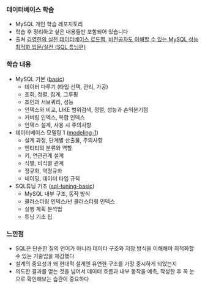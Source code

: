 ### 데이터베이스 학습
- MySQL 개인 학습 레포지토리
- 학습 후 정리하고 싶은 내용들만 포함되어 있습니다
- 출처 [김영한의 실전 데이터베이스 로드맵](https://www.inflearn.com/roadmaps/10479), [비전공자도 이해할 수 있는 MySQL 성능 최적화 입문/실전 (SQL 튜닝편)](https://www.inflearn.com/course/%EB%B9%84%EC%A0%84%EA%B3%B5%EC%9E%90-mysql-%EC%84%B1%EB%8A%A5%EC%B5%9C%EC%A0%95%ED%99%95-sql%ED%8A%9C%EB%8B%9D)

### 학습 내용
- MySQL 기본 ([basic](https://github.com/aammddkkzxc/database-practice/tree/main/basic))
  - 데이터 다루기 (타입 선택, 관리, 가공)
  - 조회, 정렬, 집계, 그루핑
  - 조인과 서브쿼리, 성능
  - 인덱스와 비교, LIKE 범위검색, 정렬, 성능과 손익분기점
  - 커버링 인덱스, 복합 인덱스
  - 인덱스 설계, 사용 시 주의사항
- 데이터베이스 모델링 1 ([modeling-1](https://github.com/aammddkkzxc/database-practice/tree/main/modeling-1))
  - 설계 과정, 단계별 산출물, 주의사항
  - 엔티티의 분류와 역할
  - 키, 연관관계 설계
  - 식별, 비식별 관계
  - 정규화, 역정규화
  - 네이밍, 데이터 타입 규칙
- SQL튜닝 기초 ([sql-tuning-basic](https://github.com/aammddkkzxc/database-practice/tree/main/sql-tuning-basic))
  - MySQL 내부 구조, 동작 방식
  - 클러스터링 인덱스/넌 클러스터링 인덱스
  - 실행 계획 분석법
  - 튜닝 기초 팁

### 느낀점
- SQL은 단순한 질의 언어가 아니라 데이터 구조와 저장 방식을 이해해야 최적화할 수 있는 기술임을 체감했다
- 설계의 중요성과 왜 현대적 설계엔 유연한 구조를 가장 중시하게 되었는지
- 의도한 결과를 얻는 것을 넘어서 데이터 흐름과 내부 동작을 예측, 작성한 후 꼭 눈으로 확인해보는 습관이 중요하다
